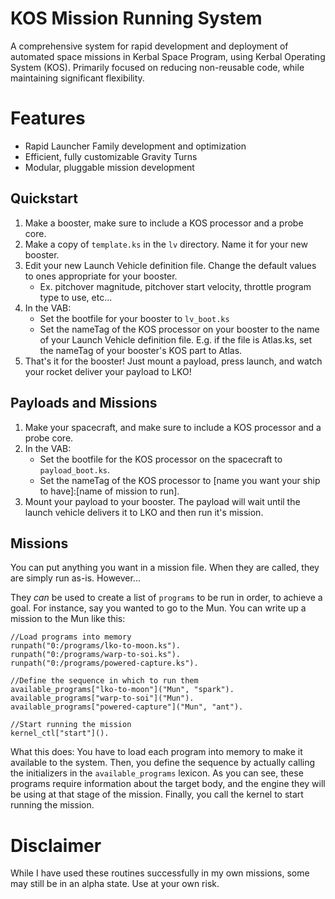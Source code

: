 KOS Mission Running System
===========================
A comprehensive system for rapid development and deployment of automated space missions in Kerbal Space Program, using Kerbal Operating System (KOS).
Primarily focused on reducing non-reusable code, while maintaining significant flexibility.

Features
========
 - Rapid Launcher Family development and optimization
 - Efficient, fully customizable Gravity Turns
 - Modular, pluggable mission development
 
Quickstart
----------
 1. Make a booster, make sure to include a KOS processor and a probe core.
 2. Make a copy of `template.ks` in the `lv` directory. Name it for your new booster.
 3. Edit your new Launch Vehicle definition file.  Change the default values to ones appropriate for your booster.
    - Ex. pitchover magnitude, pitchover start velocity, throttle program type to use, etc...
 4. In the VAB:
    - Set the bootfile for your booster to `lv_boot.ks`
    - Set the nameTag of the KOS processor on your booster to the name of your Launch Vehicle definition file.  E.g. if the file is Atlas.ks, set the nameTag of your booster's KOS part to Atlas.
 5. That's it for the booster!  Just mount a payload, press launch, and watch your rocket deliver your payload to LKO!

Payloads and Missions
--------------------
 1. Make your spacecraft, and make sure to include a KOS processor and a probe core.
 2. In the VAB:
    - Set the bootfile for the KOS processor on the spacecraft to `payload_boot.ks`.
    - Set the nameTag of the KOS processor to [name you want your ship to have]:[name of mission to run].
 3. Mount your payload to your booster. The payload will wait until the launch vehicle delivers it to LKO and then run it's mission.

Missions
--------
You can put anything you want in a mission file.  When they are called, they are simply run as-is.  However...

They *can* be used to create a list of `programs` to be run in order, to achieve a goal.  For instance, say you wanted to go to the Mun.  You can write up a mission to the Mun like this:

    //Load programs into memory
    runpath("0:/programs/lko-to-moon.ks").
    runpath("0:/programs/warp-to-soi.ks").
    runpath("0:/programs/powered-capture.ks").

    //Define the sequence in which to run them
    available_programs["lko-to-moon"]("Mun", "spark").
    available_programs["warp-to-soi"]("Mun").
    available_programs["powered-capture"]("Mun", "ant").

    //Start running the mission
    kernel_ctl["start"]().

What this does:
You have to load each program into memory to make it available to the system.  Then, you define the sequence by actually calling the initializers in the `available_programs` lexicon.  As you can see, these programs require information about the target body, and the engine they will be using at that stage of the mission.
Finally, you call the kernel to start running the mission.
    
Disclaimer
==========
While I have used these routines successfully in my own missions, some may still be in an alpha state.  Use at your own risk.
   



